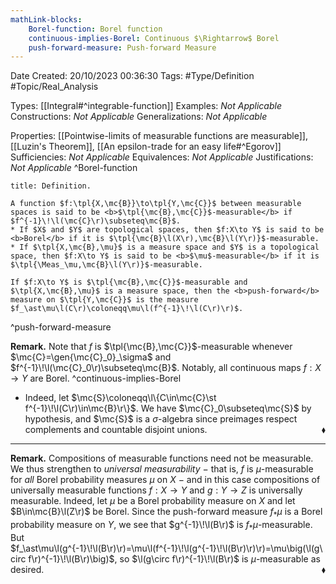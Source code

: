 ```yaml
---
mathLink-blocks:
    Borel-function: Borel function
    continuous-implies-Borel: Continuous $\Rightarrow$ Borel
    push-forward-measure: Push-forward Measure
---
```


<div class="top Space"></div>

Date Created: 20/10/2023 00:36:30
Tags: #Type/Definition #Topic/Real_Analysis

Types: [[Integral#^integrable-function]]
Examples: <i>Not Applicable</i>
Constructions: <i>Not Applicable</i>
Generalizations: <i>Not Applicable</i>

Properties: [[Pointwise-limits of measurable functions are measurable]], [[Luzin's Theorem]], [[An epsilon-trade for an easy life#^Egorov]]
Sufficiencies: <i>Not Applicable</i>
Equivalences: <i>Not Applicable</i>
Justifications: <i>Not Applicable</i>
^Borel-function

``` ad-Definition
title: Definition.

A function $f:\tpl{X,\mc{B}}\to\tpl{Y,\mc{C}}$ between measurable spaces is said to be <b>$\tpl{\mc{B},\mc{C}}$-measurable</b> if $f^{-1}\!\l(\mc{C}\r)\subseteq\mc{B}$.
* If $X$ and $Y$ are topological spaces, then $f:X\to Y$ is said to be <b>Borel</b> if it is $\tpl{\mc{B}\l(X\r),\mc{B}\l(Y\r)}$-measurable.
* If $\tpl{X,\mc{B},\mu}$ is a measure space and $Y$ is a topological space, then $f:X\to Y$ is said to be <b>$\mu$-measurable</b> if it is $\tpl{\Meas_\mu,\mc{B}\l(Y\r)}$-measurable.

If $f:X\to Y$ is $\tpl{\mc{B},\mc{C}}$-measurable and $\tpl{X,\mc{B},\mu}$ is a measure space, then the <b>push-forward</b> measure on $\tpl{Y,\mc{C}}$ is the measure $f_\ast\mu\l(C\r)\coloneqq\mu\l(f^{-1}\!\l(C\r)\r)$.

```
^push-forward-measure

<b>Remark.</b> Note that $f$ is $\tpl{\mc{B},\mc{C}}$-measurable whenever $\mc{C}=\gen{\mc{C}_0}_\sigma$ and $f^{-1}\!\l(\mc{C}_0\r)\subseteq\mc{B}$. Notably, all continuous maps $f:X\to Y$ are Borel. ^continuous-implies-Borel
* Indeed, let $\mc{S}\coloneqq\l\{C\in\mc{C}\st f^{-1}\!\l(C\r)\in\mc{B}\r\}$. We have $\mc{C}_0\subseteq\mc{S}$ by hypothesis, and $\mc{S}$ is a $\sigma$-algebra since preimages respect complements and countable disjoint unions.<span style="float:right;">$\blacklozenge$</span>

---

<b>Remark.</b> Compositions of measurable functions need not be measurable. We thus strengthen to <i>universal measurability</i> $-$ that is, $f$ is $\mu$-measurable for <i>all</i> Borel probability measures $\mu$ on $X$ $-$ and in this case compositions of universally measurable functions $f:X\to Y$ and $g:Y\to Z$ is universally measurable. Indeed, let $\mu$ be a Borel probability measure on $X$ and let $B\in\mc{B}\l(Z\r)$ be Borel. Since the push-forward measure $f_\ast\mu$ is a Borel probability measure on $Y$, we see that $g^{-1}\!\l(B\r)$ is $f_\ast\mu$-measurable. But $f_\ast\mu\l(g^{-1}\!\l(B\r)\r)=\mu\l(f^{-1}\!\l(g^{-1}\!\l(B\r)\r)\r)=\mu\big(\l(g\circ f\r)^{-1}\!\l(B\r)\big)$, so $\l(g\circ f\r)^{-1}\!\l(B\r)$ is $\mu$-measurable as desired.<span style="float:right;">$\blacklozenge$</span>
